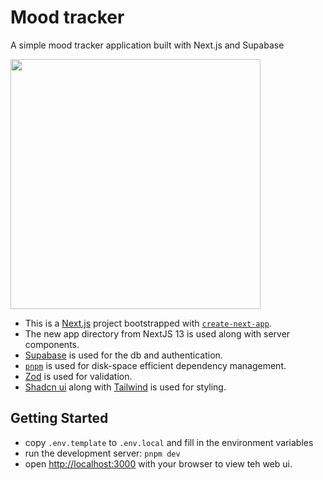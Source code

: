 # Mood tracker
A simple mood tracker application built with Next.js and Supabase

<img width=400 src=https://github.com/nabn/mood-tracker/assets/1693287/2497dfcd-1033-4671-bb5e-9430ff97fce0>

- This is a [Next.js](https://nextjs.org/) project bootstrapped with [`create-next-app`](https://github.com/vercel/next.js/tree/canary/packages/create-next-app).
- The new app directory from NextJS 13 is used along with server components.
- [Supabase](https://supabase.com/) is used for the db and authentication.
- [`pnpm`](https://pnpm.io/) is used for disk-space efficient dependency management.
- [Zod](https://zod.dev/) is used for validation.
- [Shadcn ui](https://ui.shadcn.com/) along with [Tailwind](https://tailwindcss.com/) is used for styling.

## Getting Started
- copy `.env.template` to `.env.local` and fill in the environment variables
- run the development server: `pnpm dev`
- open [http://localhost:3000](http://localhost:3000) with your browser to view teh web ui.

